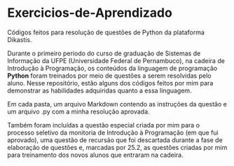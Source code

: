 # Exercicios-de-Aprendizado

Códigos feitos para resolução de questões de Python da plataforma Dikastis.

Durante o primeiro período do curso de graduação de Sistemas de Informação da UFPE (Universidade Federal de Pernambuco), na cadeira de Introdução à Programação, os conteúdos da linguagem de programação **Python** foram treinados por meio de questões a serem resolvidas pelo aluno. Nesse repositório, estão alguns dos códigos feitos por mim para demonstrar as habilidades adquiridas quanto a essa linguagem.

Em cada pasta, um arquivo Markdown contendo as instruções da questão e um arquivo .py com a minha resolução aprovada.

Também foram incluídas a questão especial criada por mim para o processo seletivo da monitoria de Introdução à Programação (em que fui aprovado), uma questão de recursão que foi descartada durante a fase de elaboração de questões e, marcadas por 25.2, as questões criadas por mim para treinamento dos novos alunos que entraram na cadeira.
